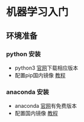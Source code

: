 # 机器学习入门

## 环境准备

### python 安装
* python3 [官网](https://www.python.org/)下载相应版本
* 配置pip国内镜像 [教程]()
### anaconda 安装
* anaconda [官网](https://www.anaconda.com/)有免费版本
* 配置国内镜像 [教程](https://www.cnblogs.com/dereen/p/anaconda_tencent_mirrors.html)
